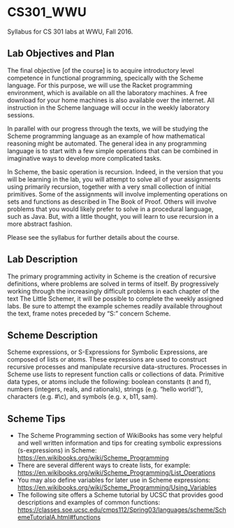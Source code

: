 # CS301_WWU
Syllabus for CS 301 labs at WWU, Fall 2016.

## Lab Objectives and Plan
The final objective [of the course] is to acquire introductory level competence in functional programming, specically
with the Scheme language. For this purpose, we will use the Racket programming environment, which is available on all the laboratory machines. A free download for your home machines is also available over the internet. All instruction in the Scheme language will occur in the weekly laboratory sessions.

In parallel with our progress through the texts, we will be studying the Scheme programming language as an example of how mathematical reasoning might be automated. The general idea in any programming language is to start with a few simple operations that can be combined in imaginative ways to develop more complicated tasks.

In Scheme, the basic operation is recursion. Indeed, in the version that you will be learning in the lab, you will attempt to solve all of your assignments using primarily recursion,  together with a very small collection of initial primitives. Some of the assignments will involve implementing operations on sets and functions as described in The Book of Proof. Others will involve problems that you would likely prefer to solve in a procedural language, such as Java.  But, with a little thought, you will learn to use recursion in a more abstract fashion.

Please see the syllabus for further details about the course.

## Lab Description
The primary programming activity in Scheme is the creation of recursive definitions, where problems are solved in terms of itself. By progressively working through the increasingly difficult problems in each chapter of the text The Little Schemer, it will be possible to complete the weekly assigned labs. Be sure to attempt the example schemes readily available throughout the text, frame notes preceded by “S:” concern Scheme.

## Scheme Description
Scheme expressions, or S-Expressions for Symbolic Expressions, are composed of lists or atoms. These expressions are used to construct recursive processes and manipulate recursive data-structures. Processes in Scheme use lists to represent function calls or collections of data. Primitive data types, or atoms include the following: boolean constants (t and f), numbers (integers, reals, and rationals), strings (e.g. “hello world!”), characters (e.g. #\c), and symbols (e.g. x, b11, sam).

## Scheme Tips
* The Scheme Programming section of WikiBooks has some very helpful and well written information and tips for creating symbolic expressions (s-expressions) in Scheme: https://en.wikibooks.org/wiki/Scheme_Programming 
* There are several different ways to create lists, for example: https://en.wikibooks.org/wiki/Scheme_Programming/List_Operations
* You may also define variables for later use in Scheme expressions: https://en.wikibooks.org/wiki/Scheme_Programming/Using_Variables 
* The following site offers a Scheme tutorial by UCSC that provides good descriptions and examples of common functions: https://classes.soe.ucsc.edu/cmps112/Spring03/languages/scheme/SchemeTutorialA.html#functions

